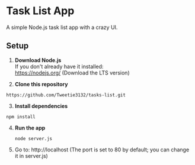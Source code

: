 # Task List App

A simple Node.js task list app with a crazy UI.

## Setup

1. **Download Node.js**  
   If you don't already have it installed:  
    https://nodejs.org/ (Download the LTS version)

2. **Clone this repository**
  ```
  https://github.com/Tweetie3132/tasks-list.git
  ```

3. **Install dependencies**
  ```
  npm install
  ```
4. **Run the app**
   ```
   node server.js
   ```
5. Go to:
   http://localhost
(The port is set to 80 by default; you can change it in server.js)
